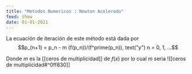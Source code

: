 ```yaml
---
title: "Metodos Numericos : Newton Acelerado"
feed: show
date: 01-01-2021
---
```


La ecuación de iteración de este método está dada por
    $$p_(n+1) = p_n - m (f(p_n))/(f^prime(p_n)), text("y") n = 0, 1, ...$$

Donde $m$ es la [[ceros de multiplicidad]] de $f(x)$ por lo cual $m$ seria ![[ceros de multiplicidad#^0ff830]]
